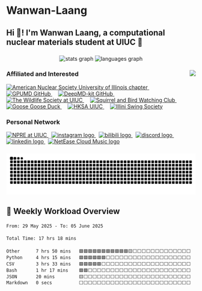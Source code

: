 # Wanwan-Laang

<h2 align="left">Hi 👋! I'm Wanwan Laang, a computational nuclear materials student at UIUC 🚀</h2>

###

<div align="center">
  <img src="https://github-readme-stats.vercel.app/api?username=Wanwan-Laang&hide_title=true&hide_rank=false&show_icons=true&include_all_commits=true&count_private=true&disable_animations=false&theme=dracula&locale=en&hide_border=false" height="150" alt="stats graph"  />
  <img src="https://github-readme-stats.vercel.app/api/top-langs?username=Wanwan-Laang&locale=en&hide_title=true&layout=compact&card_width=320&langs_count=5&theme=dracula&hide_border=false" height="150" alt="languages graph"  />
</div>

###

<img align="right" height="150" src="https://media1.giphy.com/media/v1.Y2lkPTc5MGI3NjExdG1tbmV0ZWJrZXloc253bjJsMnlzc3dmZ2p3MTRrMGVqMTJlZW9lMiZlcD12MV9pbnRlcm5hbF9naWZfYnlfaWQmY3Q9Zw/zZC2AqB84z7zFnlkbF/giphy.gif"  />

### Affiliated and Interested

<div align="left">
  <a href="https://ans.npre.illinois.edu/" target="_blank">
    <img src="https://github.com/Wanwan-Laang/Wanwan-Laang/blob/main/images/ANS.jpg" height="50" alt="American Nuclear Society University of Illinois chapter" />
  </a>
  <img width="12" /> 
  <a href="https://github.com/brucefan1983/GPUMD" target="_blank">
    <img src="https://raw.githubusercontent.com/brucefan1983/GPUMD/master/logo/logo-main-arctic.png" height="50" alt="GPUMD GitHub" />
  </a>
  <img width="12" />
  <a href="https://github.com/deepmodeling" target="_blank">
    <img src="https://avatars.githubusercontent.com/u/32671488" height="50" alt="DeepMD-kit GitHub" />
  </a>
  <img width="12" />
  <a href="https://publish.illinois.edu/uiuc-wildlifesociety/" target="_blank">
    <img src="https://raw.githubusercontent.com/Wanwan-Laang/Wanwan-Laang/main/images/TWS.jpg" height="50" alt="The Wildlife Society at UIUC" />
  </a>
  <img width="12" />
  <a href="https://one.illinois.edu/squirrelandbirdwatchingclub/home/" target="_blank">
    <img src="https://ugc.production.linktr.ee/9NEmG766TmSXbRs5UJme_MjImyLK1MzH2qI1j" height="50" alt="Squirrel and Bird Watching Club" />    
  </a>
  <img width="12" />
  <a href="https://www.gaggle.fun/" target="_blank">
    <img src="https://o.qoo-img.com/ggpht/2l652ZLy6I_sz1hYKEKHxAlIt65gQfXqBSRLF3WCSxj_51_i_xUyxuRxY6r5ionKJHQ" height="50" alt="Goose Goose Duck" />
  </a>
  <img width="12" />
  <a href="https://uiuchksa.com/" target="_blank">
    <img src="https://raw.githubusercontent.com/Wanwan-Laang/Wanwan-Laang/main/images/HKSA.png" height="50" alt="HKSA UIUC" />
  </a>
<img width="12" />
  <a href="https://www.illiniswing.org/" target="_blank">
    <img src="https://images.squarespace-cdn.com/content/v1/5f482c63e06b00272ac2f95b/1598566061563-H3IJHANL8BFSKTHP8LKS/logo_big.png" height="50" alt="Illini Swing Society" />
  </a>
</div>


### Personal Network

<div align="left">
  <a href="https://npre.illinois.edu/" target="_blank">
    <img src="https://img.shields.io/static/v1?message=NPRE@UIUC&logo=google-chrome&label=&color=FF6F00&logoColor=white&labelColor=&style=for-the-badge" height="35" alt="NPRE at UIUC" />
  </a>&nbsp;
  <a href="https://www.instagram.com/wen.laang/" target="_blank">
    <img src="https://img.shields.io/static/v1?message=Instagram&logo=instagram&label=&color=E4405F&logoColor=white&labelColor=&style=for-the-badge" height="35" alt="instagram logo" />
  </a>&nbsp;
  <a href="https://space.bilibili.com/121949505" target="_blank">
    <img src="https://img.shields.io/static/v1?message=Bilibili&logo=bilibili&label=&color=00A1D6&logoColor=white&labelColor=&style=for-the-badge" height="35" alt="bilibili logo" />
  </a>&nbsp;
  <a href="https://discord.com/users/veluron_laang" target="_blank">
    <img src="https://img.shields.io/static/v1?message=Discord&logo=discord&label=&color=7289DA&logoColor=white&labelColor=&style=for-the-badge" height="35" alt="discord logo" />
  </a>&nbsp;
  <a href="https://www.linkedin.com/in/veluron/" target="_blank">
    <img src="https://img.shields.io/static/v1?message=LinkedIn&logo=linkedin&label=&color=0077B5&logoColor=white&labelColor=&style=for-the-badge" height="35" alt="linkedin logo" />
  </a>&nbsp;
  <a href="https://music.163.com/#/artist?id=49600207" target="_blank">
    <img src="https://img.shields.io/static/v1?message=NetEase%20Cloud&logo=netease-cloud-music&label=&color=E71D36&logoColor=white&labelColor=&style=for-the-badge" height="35" alt="NetEase Cloud Music logo" />
  </a>
</div>

###

<div align="center">
  <img src="https://github.com/Wanwan-Laang/Wanwan-Laang/blob/output/github-contribution-grid-snake.svg" alt="Snake animation" />
</div>

###

## 🧮 Weekly Workload Overview

<!--START_SECTION:waka-->

```txt
From: 29 May 2025 - To: 05 June 2025

Total Time: 17 hrs 18 mins

Other      7 hrs 50 mins   🟩🟩🟩🟩🟩🟩🟩🟩🟩🟩🟩🟨⬜⬜⬜⬜⬜⬜⬜⬜⬜⬜⬜⬜⬜   45.31 %
Python     4 hrs 15 mins   🟩🟩🟩🟩🟩🟩⬜⬜⬜⬜⬜⬜⬜⬜⬜⬜⬜⬜⬜⬜⬜⬜⬜⬜⬜   24.59 %
CSV        3 hrs 33 mins   🟩🟩🟩🟩🟩⬜⬜⬜⬜⬜⬜⬜⬜⬜⬜⬜⬜⬜⬜⬜⬜⬜⬜⬜⬜   20.57 %
Bash       1 hr 17 mins    🟩🟩⬜⬜⬜⬜⬜⬜⬜⬜⬜⬜⬜⬜⬜⬜⬜⬜⬜⬜⬜⬜⬜⬜⬜   07.48 %
JSON       20 mins         🟨⬜⬜⬜⬜⬜⬜⬜⬜⬜⬜⬜⬜⬜⬜⬜⬜⬜⬜⬜⬜⬜⬜⬜⬜   01.96 %
Markdown   0 secs          ⬜⬜⬜⬜⬜⬜⬜⬜⬜⬜⬜⬜⬜⬜⬜⬜⬜⬜⬜⬜⬜⬜⬜⬜⬜   00.09 %
```

<!--END_SECTION:waka-->

<br clear="both" />
